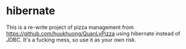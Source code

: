 # hibernate
This is a re-write project of pizza management from https://github.com/huukhuong/QuanLyPizza using hibernate instead of JDBC.
It's a fucking mess, so use it as your own risk.

